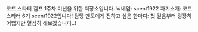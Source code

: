 코드 스타터 캠프 1주차 미션을 위한 저장소입니다.
닉네임: scent1922
자기소개: 코드 스타터 6기 scent1922입니다!
담당 멘토에게 전하고 싶은 한마디: 첫 걸음부터 굉장히 어렵지만 열심히 해보겠습니다..!
